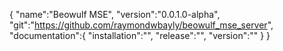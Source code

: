 {
    "name":"Beowulf MSE",
    "version":"0.0.1.0-alpha",
    "git":"https://github.com/raymondwbayly/beowulf_mse_server",
    "documentation":{
        "installation":"",
        "release":"",
        "version":""
    }
}